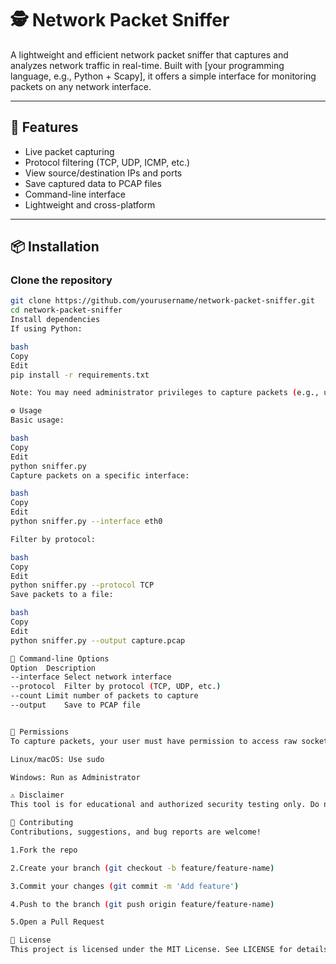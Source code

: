 # 🕵️ Network Packet Sniffer

A lightweight and efficient network packet sniffer that captures and analyzes network traffic in real-time. Built with [your programming language, e.g., Python + Scapy], it offers a simple interface for monitoring packets on any network interface.

---

## 🚀 Features

- Live packet capturing
- Protocol filtering (TCP, UDP, ICMP, etc.)
- View source/destination IPs and ports
- Save captured data to PCAP files
- Command-line interface
- Lightweight and cross-platform

---

## 📦 Installation

### Clone the repository

```bash
git clone https://github.com/yourusername/network-packet-sniffer.git
cd network-packet-sniffer
Install dependencies
If using Python:

bash
Copy
Edit
pip install -r requirements.txt

Note: You may need administrator privileges to capture packets (e.g., use sudo on Linux/macOS).

⚙️ Usage
Basic usage:

bash
Copy
Edit
python sniffer.py
Capture packets on a specific interface:

bash
Copy
Edit
python sniffer.py --interface eth0

Filter by protocol:

bash
Copy
Edit
python sniffer.py --protocol TCP
Save packets to a file:

bash
Copy
Edit
python sniffer.py --output capture.pcap

🧰 Command-line Options
Option	Description
--interface	Select network interface
--protocol	Filter by protocol (TCP, UDP, etc.)
--count	Limit number of packets to capture
--output	Save to PCAP file


🔐 Permissions
To capture packets, your user must have permission to access raw sockets.

Linux/macOS: Use sudo

Windows: Run as Administrator

⚠️ Disclaimer
This tool is for educational and authorized security testing only. Do not use it on networks without permission. Misuse can violate laws and privacy regulations.

🤝 Contributing
Contributions, suggestions, and bug reports are welcome!

1.Fork the repo

2.Create your branch (git checkout -b feature/feature-name)

3.Commit your changes (git commit -m 'Add feature')

4.Push to the branch (git push origin feature/feature-name)

5.Open a Pull Request

📄 License
This project is licensed under the MIT License. See LICENSE for details.

